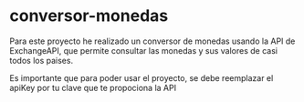 # conversor-monedas

Para este proyecto he realizado un conversor de monedas usando la API de ExchangeAPI, que permite consultar las monedas y sus valores de casi todos los paises.

Es importante que para poder usar el proyecto, se debe reemplazar el apiKey por tu clave que te propociona la API
